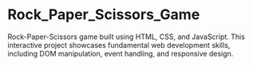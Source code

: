 # Rock_Paper_Scissors_Game
Rock-Paper-Scissors game built using HTML, CSS, and JavaScript. This interactive project showcases fundamental web development skills, including DOM manipulation, event handling, and responsive design.

